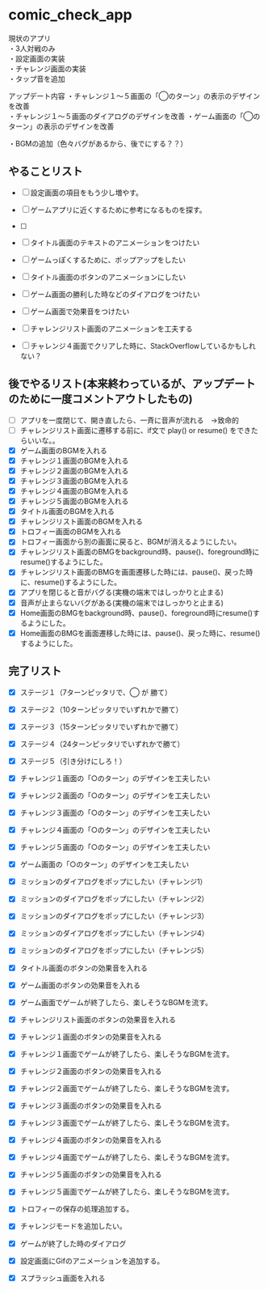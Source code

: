 # comic_check_app

現状のアプリ  
 ・3人対戦のみ  
 ・設定画面の実装  
 ・チャレンジ画面の実装  
 ・タップ音を追加  

アップデート内容
・チャレンジ１〜５画面の「◯のターン」の表示のデザインを改善  
・チャレンジ１〜５画面のダイアログのデザインを改善
・ゲーム画面の「◯のターン」の表示のデザインを改善  



・BGMの追加（色々バグがあるから、後でにする？？）



## やることリスト
- [ ] 設定画面の項目をもう少し増やす。
- [ ] ゲームアプリに近くするために参考になるものを探す。
- [ ] 


- [ ] タイトル画面のテキストのアニメーションをつけたい
- [ ] ゲームっぽくするために、ポップアップをしたい
- [ ] タイトル画面のボタンのアニメーションにしたい
- [ ] ゲーム画面の勝利した時などのダイアログをつけたい
- [ ] ゲーム画面で効果音をつけたい
- [ ] チャレンジリスト画面のアニメーションを工夫する
- [ ] チャレンジ４画面でクリアした時に、StackOverflowしているかもしれない？


## 後でやるリスト(本来終わっているが、アップデートのために一度コメントアウトしたもの)
- [ ] アプリを一度閉じて、開き直したら、一斉に音声が流れる　→致命的
- [ ] チャレンジリスト画面に遷移する前に、if文で play() or resume() をできたらいいな。。
- [x] ゲーム画面のBGMを入れる
- [x] チャレンジ１画面のBGMを入れる
- [x] チャレンジ２画面のBGMを入れる
- [x] チャレンジ３画面のBGMを入れる
- [x] チャレンジ４画面のBGMを入れる
- [x] チャレンジ５画面のBGMを入れる
- [x] タイトル画面のBGMを入れる
- [x] チャレンジリスト画面のBGMを入れる
- [x] トロフィー画面のBGMを入れる
- [x] トロフィー画面から別の画面に戻ると、BGMが消えるようにしたい。
- [x] チャレンジリスト画面のBMGをbackground時、pause()、foreground時にresume()するようにした。
- [x] チャレンジリスト画面のBMGを画面遷移した時には、pause()、戻った時に、resume()するようにした。
- [x] アプリを閉じると音がバグる(実機の端末ではしっかりと止まる)
- [x] 音声が止まらないバグがある(実機の端末ではしっかりと止まる)
- [x] Home画面のBMGをbackground時、pause()、foreground時にresume()するようにした。
- [x] Home画面のBMGを画面遷移した時には、pause()、戻った時に、resume()するようにした。

## 完了リスト
- [x] ステージ１（7ターンピッタリで、◯ が 勝て）
- [x] ステージ２（10ターンピッタリでいずれかで勝て）
- [x] ステージ３（15ターンピッタリでいずれかで勝て）
- [x] ステージ４（24ターンピッタリでいずれかで勝て）
- [x] ステージ５（引き分けにしろ！） 
- [x] チャレンジ１画面の「○のターン」のデザインを工夫したい  
- [x] チャレンジ２画面の「○のターン」のデザインを工夫したい  
- [x] チャレンジ３画面の「○のターン」のデザインを工夫したい  
- [x] チャレンジ４画面の「○のターン」のデザインを工夫したい  
- [x] チャレンジ５画面の「○のターン」のデザインを工夫したい  
- [x] ゲーム画面の「○のターン」のデザインを工夫したい  
- [x] ミッションのダイアログをポップにしたい（チャレンジ1）
- [x] ミッションのダイアログをポップにしたい（チャレンジ2）
- [x] ミッションのダイアログをポップにしたい（チャレンジ3）
- [x] ミッションのダイアログをポップにしたい（チャレンジ4）
- [x] ミッションのダイアログをポップにしたい（チャレンジ5）
- [x] タイトル画面のボタンの効果音を入れる
- [x] ゲーム画面のボタンの効果音を入れる
- [x] ゲーム画面でゲームが終了したら、楽しそうなBGMを流す。
- [x] チャレンジリスト画面のボタンの効果音を入れる
- [x] チャレンジ１画面のボタンの効果音を入れる
- [x] チャレンジ１画面でゲームが終了したら、楽しそうなBGMを流す。
- [x] チャレンジ２画面のボタンの効果音を入れる
- [x] チャレンジ２画面でゲームが終了したら、楽しそうなBGMを流す。
- [x] チャレンジ３画面のボタンの効果音を入れる
- [x] チャレンジ３画面でゲームが終了したら、楽しそうなBGMを流す。
- [x] チャレンジ４画面のボタンの効果音を入れる
- [x] チャレンジ４画面でゲームが終了したら、楽しそうなBGMを流す。
- [x] チャレンジ５画面のボタンの効果音を入れる
- [x] チャレンジ５画面でゲームが終了したら、楽しそうなBGMを流す。
- [x] トロフィーの保存の処理追加する。
- [x] チャレンジモードを追加したい。
- [x] ゲームが終了した時のダイアログ
- [x] 設定画面にGifのアニメーションを追加する。
- [x] スプラッシュ画面を入れる

 
